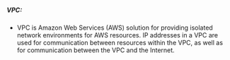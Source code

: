 ##### VPC:
* VPC is Amazon Web Services (AWS) solution for providing isolated network environments for AWS resources. IP addresses in a VPC are used for communication between resources within the VPC, as well as for communication between the VPC and the Internet. 
